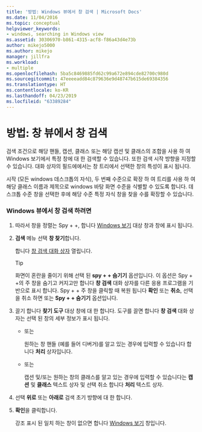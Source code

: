 ```yaml
---
title: '방법: Windows 뷰에서 창 검색 | Microsoft Docs'
ms.date: 11/04/2016
ms.topic: conceptual
helpviewer_keywords:
- windows, searching in Windows view
ms.assetid: 30306970-b861-4315-acf8-f86a43d4e73b
author: mikejo5000
ms.author: mikejo
manager: jillfra
ms.workload:
- multiple
ms.openlocfilehash: 5ba5c8469885fd62c99a672e894cde82700c980d
ms.sourcegitcommit: 47eeeeadd84c879636e9d48747b615de69384356
ms.translationtype: HT
ms.contentlocale: ko-KR
ms.lasthandoff: 04/23/2019
ms.locfileid: "63389284"
---
```

# <a name="how-to-search-for-a-window-in-windows-view"></a>방법: 창 뷰에서 창 검색
검색 조건으로 해당 핸들, 캡션, 클래스 또는 해당 캡션 및 클래스의 조합을 사용 하 여 Windows 보기에서 특정 창에 대 한 검색할 수 있습니다. 또한 검색 시작 방향을 지정할 수 있습니다. 대화 상자의 필드에에서는 창 트리에서 선택한 창의 특성이 표시 됩니다.

 시작 (모든 windows 데스크톱의 자식), 두 번째 수준으로 확장 하 여 트리를 사용 하 여 해당 클래스 이름과 제목으로 windows 바탕 화면 수준을 식별할 수 있도록 합니다. 데스크톱 수준 창을 선택한 후에 해당 수준 특정 자식 창을 찾을 수를 확장할 수 있습니다.

### <a name="to-search-for-a-window-in-windows-view"></a>Windows 뷰에서 창 검색 하려면

1. 따라서 창을 정렬는 Spy + +, 합니다 [Windows 보기](../debugger/windows-view.md) 대상 창과 창에 표시 됩니다.

2. **검색** 메뉴 선택 **창 찾기**합니다.

    합니다 [창 검색 대화 상자](../debugger/window-search-dialog-box.md) 열립니다.

   > [!TIP]
   > 화면이 혼란을 줄이기 위해 선택 된 **spy + + 숨기기** 옵션입니다. 이 옵션은 Spy + +의 주 창을 숨기고 커지고만 합니다 **창 검색** 대화 상자를 다른 응용 프로그램을 기반으로 표시 합니다. Spy + + 주 창을 클릭할 때 복원 됩니다 **확인** 또는 **취소**, 선택을 취소 하면 또는 **Spy + + 숨기기** 옵션입니다.

3. 끌기 합니다 **찾기 도구** 대상 창에 대 한 합니다. 도구를 끌면 합니다 **창 검색** 대화 상자는 선택 된 창의 세부 정보가 표시 됩니다.

   - 또는

     원하는 창 핸들 (예를 들어 디버거)를 알고 있는 경우에 입력할 수 있습니다 합니다 **처리** 상자입니다.

   - 또는

     캡션 및/또는 원하는 창의 클래스를 알고 있는 경우에 입력할 수 있습니다는 **캡션** 및 **클래스** 텍스트 상자 및 선택 취소 합니다 **처리** 텍스트 상자.

4. 선택 **위로** 또는 **아래로** 검색 초기 방향에 대 한 합니다.

5. **확인**을 클릭합니다.

    강조 표시 된 일치 하는 창이 없으면 합니다 [Windows 보기](../debugger/windows-view.md) 창입니다.